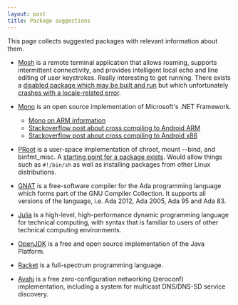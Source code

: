 ```yaml
---
layout: post
title: Package suggestions
---
```


This page collects suggested packages with relevant information about them.

- [Mosh](https://mosh.mit.edu/) is a remote terminal application that allows roaming, supports intermittent connectivity, and provides intelligent local echo and line editing of user keystrokes. Really interesting to get running. There exists a [disabled package which may be built and run](https://github.com/termux/termux-packages/blob/master/disabled-packages/mosh/build.sh) but which unfortunately [crashes with a locale-related error](https://github.com/termux/termux-packages/blob/master/disabled-packages/mosh/BROKEN.txt).

- [Mono](http://www.mono-project.com/) is an open source implementation of Microsoft's .NET Framework.
    - [Mono on ARM information](http://www.mono-project.com/docs/about-mono/supported-platforms/arm/)
    - [Stackoverflow post about cross compiling to Android ARM](http://stackoverflow.com/questions/17941856/compile-mono-for-android-arm7)
    - [Stackoverflow post about cross compiling to Android x86](http://stackoverflow.com/questions/27438837/how-to-cross-compile-mono-for-x86-android)


- [PRoot](http://proot.me/) is a user-space implementation of chroot, mount --bind, and binfmt_misc. A [starting point for a package exists](https://github.com/termux/termux-packages/tree/master/disabled-packages/proot). Would allow things such as `#!/bin/sh` as well as installing packages from other Linux distributions.

- [GNAT](https://www.gnu.org/software/gnat/) is a free-software compiler for the Ada programming language which forms part of the GNU Compiler Collection. It supports all versions of the language, i.e. Ada 2012, Ada 2005, Ada 95 and Ada 83.

- [Julia](http://julialang.org/) is a high-level, high-performance dynamic programming language for technical computing, with syntax that is familiar to users of other technical computing environments.

- [OpenJDK](http://openjdk.java.net/) is a free and open source implementation of the Java Platform.

- [Racket](http://racket-lang.org/) is a full-spectrum programming language.

- [Avahi](http://www.avahi.org/) is a free zero-configuration networking (zeroconf) implementation, including a system for multicast DNS/DNS-SD service discovery.


